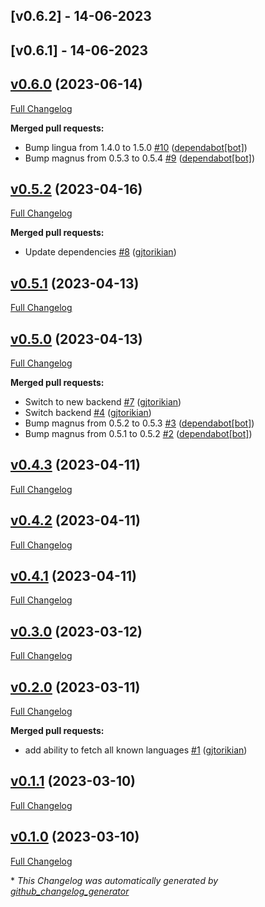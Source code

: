 ## [v0.6.2] - 14-06-2023

## [v0.6.1] - 14-06-2023

## [v0.6.0](https://github.com/gjtorikian/what_you_say/tree/v0.6.0) (2023-06-14)

[Full Changelog](https://github.com/gjtorikian/what_you_say/compare/v0.5.2...v0.6.0)

**Merged pull requests:**

- Bump lingua from 1.4.0 to 1.5.0 [\#10](https://github.com/gjtorikian/what_you_say/pull/10) ([dependabot[bot]](https://github.com/apps/dependabot))
- Bump magnus from 0.5.3 to 0.5.4 [\#9](https://github.com/gjtorikian/what_you_say/pull/9) ([dependabot[bot]](https://github.com/apps/dependabot))

## [v0.5.2](https://github.com/gjtorikian/what_you_say/tree/v0.5.2) (2023-04-16)

[Full Changelog](https://github.com/gjtorikian/what_you_say/compare/v0.5.1...v0.5.2)

**Merged pull requests:**

- Update dependencies [\#8](https://github.com/gjtorikian/what_you_say/pull/8) ([gjtorikian](https://github.com/gjtorikian))

## [v0.5.1](https://github.com/gjtorikian/what_you_say/tree/v0.5.1) (2023-04-13)

[Full Changelog](https://github.com/gjtorikian/what_you_say/compare/v0.5.0...v0.5.1)

## [v0.5.0](https://github.com/gjtorikian/what_you_say/tree/v0.5.0) (2023-04-13)

[Full Changelog](https://github.com/gjtorikian/what_you_say/compare/v0.4.3...v0.5.0)

**Merged pull requests:**

- Switch to new backend [\#7](https://github.com/gjtorikian/what_you_say/pull/7) ([gjtorikian](https://github.com/gjtorikian))
- Switch backend [\#4](https://github.com/gjtorikian/what_you_say/pull/4) ([gjtorikian](https://github.com/gjtorikian))
- Bump magnus from 0.5.2 to 0.5.3 [\#3](https://github.com/gjtorikian/what_you_say/pull/3) ([dependabot[bot]](https://github.com/apps/dependabot))
- Bump magnus from 0.5.1 to 0.5.2 [\#2](https://github.com/gjtorikian/what_you_say/pull/2) ([dependabot[bot]](https://github.com/apps/dependabot))

## [v0.4.3](https://github.com/gjtorikian/what_you_say/tree/v0.4.3) (2023-04-11)

[Full Changelog](https://github.com/gjtorikian/what_you_say/compare/v0.4.2...v0.4.3)

## [v0.4.2](https://github.com/gjtorikian/what_you_say/tree/v0.4.2) (2023-04-11)

[Full Changelog](https://github.com/gjtorikian/what_you_say/compare/v0.4.1...v0.4.2)

## [v0.4.1](https://github.com/gjtorikian/what_you_say/tree/v0.4.1) (2023-04-11)

[Full Changelog](https://github.com/gjtorikian/what_you_say/compare/v0.3.0...v0.4.1)

## [v0.3.0](https://github.com/gjtorikian/what_you_say/tree/v0.3.0) (2023-03-12)

[Full Changelog](https://github.com/gjtorikian/what_you_say/compare/v0.2.0...v0.3.0)

## [v0.2.0](https://github.com/gjtorikian/what_you_say/tree/v0.2.0) (2023-03-11)

[Full Changelog](https://github.com/gjtorikian/what_you_say/compare/v0.1.1...v0.2.0)

**Merged pull requests:**

- add ability to fetch all known languages [\#1](https://github.com/gjtorikian/what_you_say/pull/1) ([gjtorikian](https://github.com/gjtorikian))

## [v0.1.1](https://github.com/gjtorikian/what_you_say/tree/v0.1.1) (2023-03-10)

[Full Changelog](https://github.com/gjtorikian/what_you_say/compare/v0.1.0...v0.1.1)

## [v0.1.0](https://github.com/gjtorikian/what_you_say/tree/v0.1.0) (2023-03-10)

[Full Changelog](https://github.com/gjtorikian/what_you_say/compare/600ce8b46fb76c4877d474889538de8339e6d49c...v0.1.0)

\* _This Changelog was automatically generated by [github_changelog_generator](https://github.com/github-changelog-generator/github-changelog-generator)_
